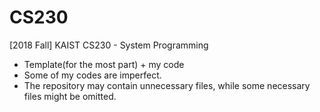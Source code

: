 # CS230
[2018 Fall] KAIST CS230 - System Programming
- Template(for the most part) + my code
- Some of my codes are imperfect.
- The repository may contain unnecessary files, while some necessary files might be omitted.